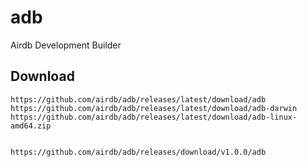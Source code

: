 # adb
Airdb Development Builder

## Download

```
https://github.com/airdb/adb/releases/latest/download/adb
https://github.com/airdb/adb/releases/latest/download/adb-darwin
https://github.com/airdb/adb/releases/latest/download/adb-linux-amd64.zip


https://github.com/airdb/adb/releases/download/v1.0.0/adb
```
